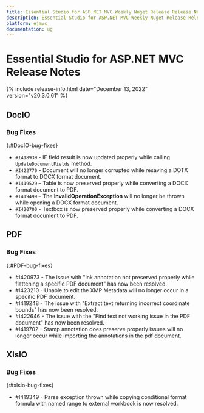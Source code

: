 ```yaml
---
title: Essential Studio for ASP.NET MVC Weekly Nuget Release Release Notes  
description: Essential Studio for ASP.NET MVC Weekly Nuget Release Release Notes  
platform: ejmvc
documentation: ug
---
```


# Essential Studio for ASP.NET MVC  Release Notes  

{% include release-info.html date="December 13, 2022"  version="v20.3.0.61" %} 





## DocIO

### Bug Fixes
{:#DocIO-bug-fixes}

- `#I418939` - IF field result is now updated properly while calling `UpdateDocumentFields` method.
- `#I422770` - Document will no longer corrupted while resaving a DOTX format to DOCX format document.
- `#I419529` – Table is now preserved properly while converting a DOCX format document to PDF.
- `#I419499` – The **InvalidOperationException** will no longer be thrown while opening a DOCX format document.
- `#I420700` - Textbox is now preserved properly while converting a DOCX format document to PDF.
## PDF

### Bug Fixes
{:#PDF-bug-fixes}

* \#I420973 - 	The issue with "Ink annotation not preserved properly while flattening a specific PDF document" has now been resolved.
* \#I423210 - 	Unable to edit the XMP Metadata will no longer occur in a specific PDF document.
* \#I419248 - 	The issue with "Extract text returning incorrect coordinate bounds" has now been resolved.
* \#I422646 - 	The issue with the "Find text not working issue in the PDF document" has now been resolved.
* \#I419702 - 	Stamp annotation does preserve properly issues will no longer occur while importing the annotations in the pdf document.

## XlsIO

### Bug Fixes
{:#xlsio-bug-fixes}

* \#I419349 - Parse exception thrown while copying conditional format formula with named range to external workbook is now resolved.

